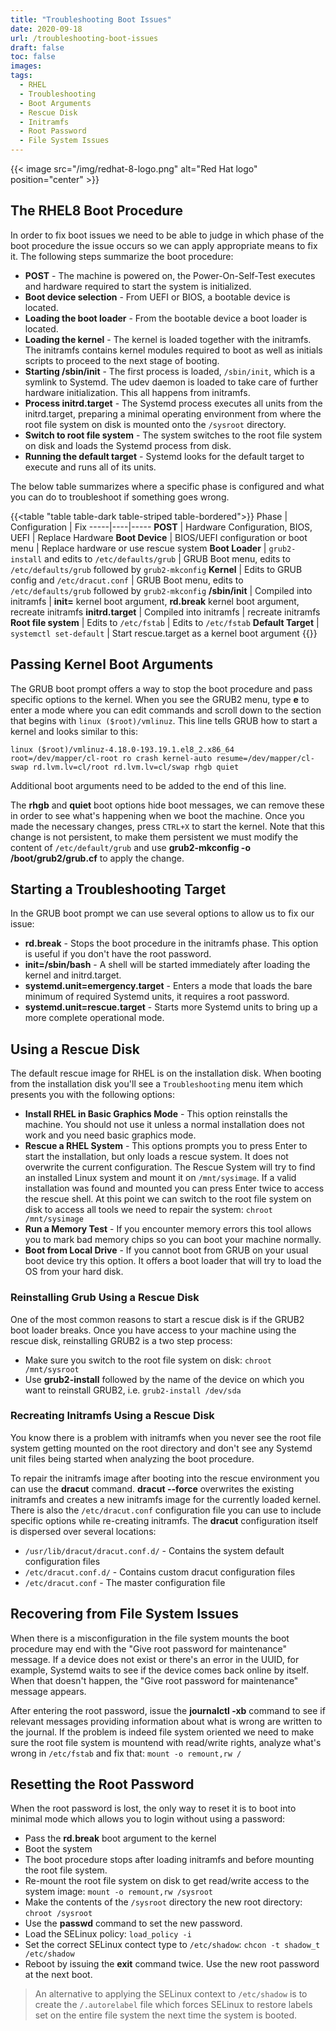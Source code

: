 ```yaml
---
title: "Troubleshooting Boot Issues"
date: 2020-09-18
url: /troubleshooting-boot-issues
draft: false
toc: false
images:
tags:
  - RHEL
  - Troubleshooting
  - Boot Arguments
  - Rescue Disk
  - Initramfs
  - Root Password
  - File System Issues
---
```


{{< image src="/img/redhat-8-logo.png" alt="Red Hat logo" position="center" >}}


## The RHEL8 Boot Procedure

In order to fix boot issues we need to be able to judge in which phase of the boot procedure the issue occurs so we can apply appropriate means to fix it.
The following steps summarize the boot procedure:

* **POST** - The machine is powered on, the Power-On-Self-Test executes and hardware required to start the system is initialized.
* **Boot device selection** - From UEFI or BIOS, a bootable device is located.
* **Loading the boot loader** - From the bootable device a boot loader is located.
* **Loading the kernel** - The kernel is loaded together with the initramfs. The initramfs contains kernel modules required to boot as well as initials scripts to proceed to the next stage of booting.
* **Starting /sbin/init** - The first process is loaded, `/sbin/init`, which is a symlink to Systemd. The udev daemon is loaded to take care of further hardware initialization. This all happens from initramfs.
* **Process initrd.target** - The Systemd process executes all units from the initrd.target, preparing a minimal operating environment from where the root file system on disk is mounted onto the `/sysroot` directory.
* **Switch to root file system** - The system switches to the root file system on disk and loads the Systemd process from disk.
* **Running the default target** - Systemd looks for the default target to execute and runs all of its units.

The below table summarizes where a specific phase is configured and what you can do to troubleshoot if something goes wrong.

{{<table "table table-dark table-striped table-bordered">}}
Phase | Configuration | Fix
-----|----|-----
**POST** | Hardware Configuration, BIOS, UEFI | Replace Hardware
**Boot Device** | BIOS/UEFI configuration or boot menu | Replace hardware or use rescue system
**Boot Loader** | `grub2-install` and edits to `/etc/defaults/grub` | GRUB Boot menu, edits to `/etc/defaults/grub` followed by `grub2-mkconfig`
**Kernel** | Edits to GRUB config and `/etc/dracut.conf` | GRUB Boot menu, edits to `/etc/defaults/grub` followed by `grub2-mkconfig`
**/sbin/init** | Compiled into initramfs | **init=** kernel boot argument, **rd.break** kernel boot argument, recreate initramfs
**initrd.target** | Compiled into initramfs | recreate initramfs
**Root file system** | Edits to `/etc/fstab` | Edits to `/etc/fstab`
**Default Target** | `systemctl set-default` | Start rescue.target as a kernel boot argument
{{</table>}}


## Passing Kernel Boot Arguments

The GRUB boot prompt offers a way to stop the boot procedure and pass specific options to the kernel.
When you see the GRUB2 menu, type **e** to enter a mode where you can edit commands and scroll down to the section that begins with `linux ($root)/vmlinuz`. This line tells GRUB how to start a kernel and looks similar to this:
```
linux ($root)/vmlinuz-4.18.0-193.19.1.el8_2.x86_64 root=/dev/mapper/cl-root ro crash kernel-auto resume=/dev/mapper/cl-swap rd.lvm.lv=cl/root rd.lvm.lv=cl/swap rhgb quiet
```

Additional boot arguments need to be added to the end of this line.

The **rhgb** and **quiet** boot options hide boot messages, we can remove these in order to see what's happening when we boot the machine.
Once you made the necessary changes, press `CTRL+X` to start the kernel. Note that this change is not persistent, to make them persistent we must modify the content of `/etc/default/grub` and use **grub2-mkconfig -o /boot/grub2/grub.cf** to apply the change.


## Starting a Troubleshooting Target

In the GRUB boot prompt we can use several options to allow us to fix our issue:

* **rd.break** - Stops the boot procedure in the initramfs phase. This option is useful if you don't have the root password.
* **init=/sbin/bash** - A shell will be started immediately after loading the kernel and initrd.target.
* **systemd.unit=emergency.target** - Enters a mode that loads the bare minimum of required Systemd units, it requires a root password.
* **systemd.unit=rescue.target** - Starts more Systemd units to bring up a more complete operational mode. 


## Using a Rescue Disk

The default rescue image for RHEL is on the installation disk. When booting from the installation disk you'll see a `Troubleshooting` menu item which presents you with the following options:

* **Install RHEL in Basic Graphics Mode** - This option reinstalls the machine. You should not use it unless a normal installation does not work and you need basic graphics mode.
* **Rescue a RHEL System** - This options prompts you to press Enter to start the installation, but only loads a rescue system. It does not overwrite the current configuration. The Rescue System will try to find an installed Linux system and mount it on `/mnt/sysimage`. If a valid installation was found and mounted you can press Enter twice to access the rescue shell. At this point we can switch to the root file system on disk to access all tools we need to repair the system: `chroot /mnt/sysimage`
* **Run a Memory Test** - If you encounter memory errors this tool allows you to mark bad memory chips so you can boot your machine normally.
* **Boot from Local Drive** - If you cannot boot from GRUB on your usual boot device try this option. It offers a boot loader that will try to load the OS from your hard disk.


### Reinstalling Grub Using a Rescue Disk

One of the most common reasons to start a rescue disk is if the GRUB2 boot loader breaks. Once you have access to your machine using the rescue disk, reinstalling GRUB2 is a two step process:
* Make sure you switch to the root file system on disk: `chroot /mnt/sysroot`
* Use **grub2-install** followed by the name of the device on which you want to reinstall GRUB2, i.e. `grub2-install /dev/sda`

### Recreating Initramfs Using a Rescue Disk
You know there is a problem with initramfs when you never see the root file system getting mounted on the root directory and don't see any Systemd unit files being started when analyzing the boot procedure.

To repair the initramfs image after booting into the rescue environment you can use the **dracut** command. **dracut --force** overwrites the existing initramfs and creates a new initramfs image for the currently loaded kernel. There is also the `/etc/dracut.conf` configuration file you can use to include specific options while re-creating initramfs. The **dracut** configuration itself is dispersed over several locations:
* `/usr/lib/dracut/dracut.conf.d/` - Contains the system default configuration files
* `/etc/dracut.conf.d/` - Contains custom dracut configuration files
* `/etc/dracut.conf` - The master configuration file



## Recovering from File System Issues
When there is a misconfiguration in the file system mounts the boot procedure may end with the "Give root password for maintenance" message. If a device does not exist or there's an error in the UUID, for example, Systemd waits to see if the device comes back online by itself. When that doesn't happen, the "Give root password for maintenance" message appears.

After entering the root password, issue the **journalctl -xb** command to see if relevant messages providing information about what is wrong are written to the journal. If the problem is indeed file system oriented we need to make sure the root file system is mountend with read/write rights, analyze what's wrong in `/etc/fstab` and fix that: `mount -o remount,rw /`

## Resetting the Root Password
When the root password is lost, the only way to reset it is to boot into minimal mode which allows you to login without using a password:

* Pass the **rd.break** boot argument to the kernel
* Boot the system
* The boot procedure stops after loading initramfs and before mounting the root file system.
* Re-mount the root file system on disk to get read/write access to the system image: `mount -o remount,rw /sysroot`
* Make the contents of the `/sysroot` directory the new root directory: `chroot /sysroot`
* Use the **passwd**  command to set the new password.
* Load the SELinux policy: `load_policy -i`
* Set the correct SELinux contect type to `/etc/shadow`: `chcon -t shadow_t /etc/shadow`
* Reboot by issuing the **exit** command twice. Use the new root password at the next boot.

> An alternative to applying the SELinux context to `/etc/shadow` is to create the `/.autorelabel` file which forces SELinux to restore labels set on the entire file system the next time the system is booted.